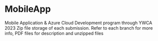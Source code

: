 # MobileApp
Mobile Application &amp; Azure Cloud Development program through YWCA 2023
Zip file storage of each submission. Refer to each branch for more info, PDF files for description and unzipped files
